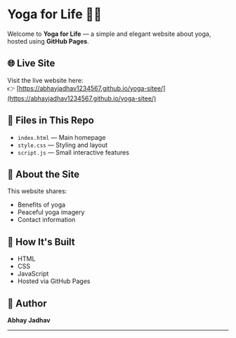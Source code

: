 # Yoga for Life 🧘‍♂️

Welcome to **Yoga for Life** — a simple and elegant website about yoga, hosted using **GitHub Pages**.

## 🌐 Live Site
Visit the live website here:  
👉 [https://abhayjadhav1234567.github.io/yoga-sitee/](https://abhayjadhav1234567.github.io/yoga-sitee/)

## 📁 Files in This Repo
- `index.html` — Main homepage
- `style.css` — Styling and layout
- `script.js` — Small interactive features

## 🧘 About the Site
This website shares:
- Benefits of yoga
- Peaceful yoga imagery
- Contact information

## 🚀 How It's Built
- HTML
- CSS
- JavaScript
- Hosted via GitHub Pages

## 👤 Author
**Abhay Jadhav**

---
